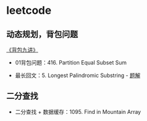 # leetcode

## 动态规划，背包问题
[《背包九讲》](https://www.cnblogs.com/jbelial/articles/2116074.html)
- 01背包问题：416. Partition Equal Subset Sum

- 最长回文：5. Longest Palindromic Substring - [题解](https://leetcode-cn.com/problems/longest-palindromic-substring/solution/dong-tai-gui-hua-jie-zui-chang-hui-wen-by-inuanfen/)

## 二分查找
- 二分查找 + 数据缓存：1095. Find in Mountain Array
